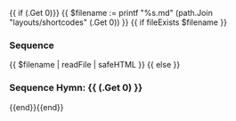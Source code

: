 {{ if (.Get 0)}}
{{ $filename := printf "%s.md" (path.Join "layouts/shortcodes" (.Get 0)) }}
{{ if fileExists $filename }}
### Sequence
{{ $filename | readFile | safeHTML }}
{{ else }}
### Sequence Hymn: {{ (.Get 0) }}
{{end}}{{end}}
